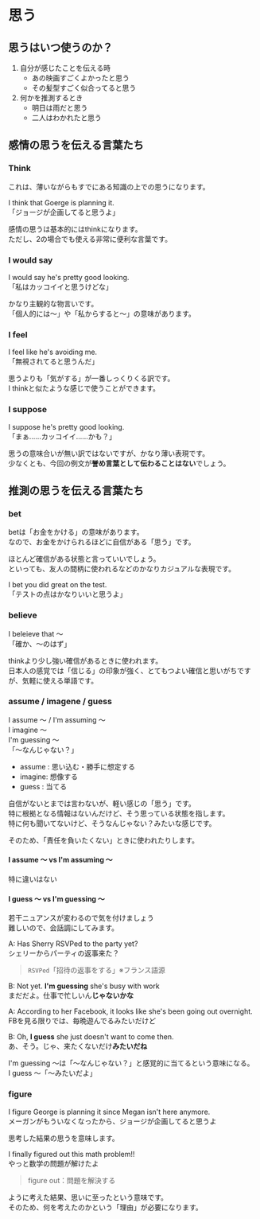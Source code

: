 # 思う

## 思うはいつ使うのか？

1. 自分が感じたことを伝える時
   - あの映画すごくよかったと思う
   - その髪型すごく似合ってると思う
2. 何かを推測するとき
   - 明日は雨だと思う
   - 二人はわかれたと思う

## 感情の思うを伝える言葉たち

### Think

これは、薄いながらもすでにある知識の上での思うになります。

I think that Goerge is planning it.  
「ジョージが企画してると思うよ」

感情の思うは基本的にはthinkになります。  
ただし、2の場合でも使える非常に便利な言葉です。

### I would say

I would say he's pretty good looking.  
「私はカッコイイと思うけどな」

かなり主観的な物言いです。  
「個人的には～」や「私からすると～」の意味があります。

### I feel

I feel like he's avoiding me.  
「無視されてると思うんだ」

思うよりも「気がする」が一番しっくりくる訳です。  
I thinkと似たような感じで使うことができます。

### I suppose

I suppose he's pretty good looking.  
「まぁ……カッコイイ……かも？」

思うの意味合いが無い訳ではないですが、かなり薄い表現です。  
少なくとも、今回の例文が**誉め言葉として伝わることはない**でしょう。

## 推測の思うを伝える言葉たち

### bet

betは「お金をかける」の意味があります。  
なので、お金をかけられるほどに自信がある「思う」です。

ほとんど確信がある状態と言っていいでしょう。  
といっても、友人の間柄に使われるなどのかなりカジュアルな表現です。

I bet you did great on the test.  
「テストの点はかなりいいと思うよ」

### believe

I beleieve that ～  
「確か、～のはず」

thinkより少し強い確信があるときに使われます。  
日本人の感覚では「信じる」の印象が強く、とてもつよい確信と思いがちですが、気軽に使える単語です。

### assume / imagene / guess

I assume ～ / I'm assuming ～  
I imagine ～  
I'm guessing ～  
「～なんじゃない？」  

- assume : 思い込む・勝手に想定する  
- imagine: 想像する  
- guess  : 当てる  

自信がないとまでは言わないが、軽い感じの「思う」です。  
特に根拠となる情報はないんだけど、そう思っている状態を指します。  
特に何も聞いてないけど、そうなんじゃない？みたいな感じです。  
  
そのため、「責任を負いたくない」ときに使われたりします。  

#### I assume ～ vs I'm assuming ～

特に違いはない  

#### I guess ～ vs I'm guessing ～

若干ニュアンスが変わるので気を付けましょう  
難しいので、会話調にしてみます。  

A: Has Sherry RSVPed to the party yet?  
シェリーからパーティの返事来た？  

> `RSVPed`「招待の返事をする」※フランス語源

B: Not yet. **I'm guessing** she's busy with work  
まだだよ。仕事で忙しいん**じゃないかな**  

A: According to her Facebook, it looks like she's been going out overnight.  
FBを見る限りでは、毎晩遊んでるみたいだけど  

B: Oh, **I guess** she just doesn't want to come then.  
あ、そう。じゃ、来たくないだけ**みたいだね**  

I'm guessing ～は「～なんじゃない？」と感覚的に当てるという意味になる。  
I guess ～「～みたいだよ」  

### figure

I figure George is planning it since Megan isn't here anymore.  
メーガンがもういなくなったから、ジョージが企画してると思うよ  

思考した結果の思うを意味します。  

I finally figured out this math problem!!  
やっと数学の問題が解けたよ  

> figure out：問題を解決する  

ように考えた結果、思いに至ったという意味です。  
そのため、何を考えたのかという「理由」が必要になります。  
